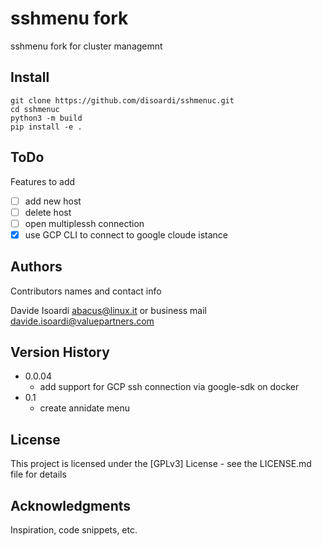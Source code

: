 # sshmenu fork

sshmenu fork for cluster managemnt

## Install
```
git clone https://github.com/disoardi/sshmenuc.git
cd sshmenuc
python3 -m build
pip install -e .
```


## ToDo

Features to add
- [ ] add new host
- [ ] delete host
- [ ] open multiplessh connection
- [X] use GCP CLI to connect to google cloude istance

## Authors

Contributors names and contact info

Davide Isoardi abacus@linux.it or business mail davide.isoardi@valuepartners.com

## Version History

* 0.0.04
    * add support for GCP ssh connection via google-sdk on docker
* 0.1
    * create annidate menu

## License

This project is licensed under the [GPLv3] License - see the LICENSE.md file for details

## Acknowledgments

Inspiration, code snippets, etc.
